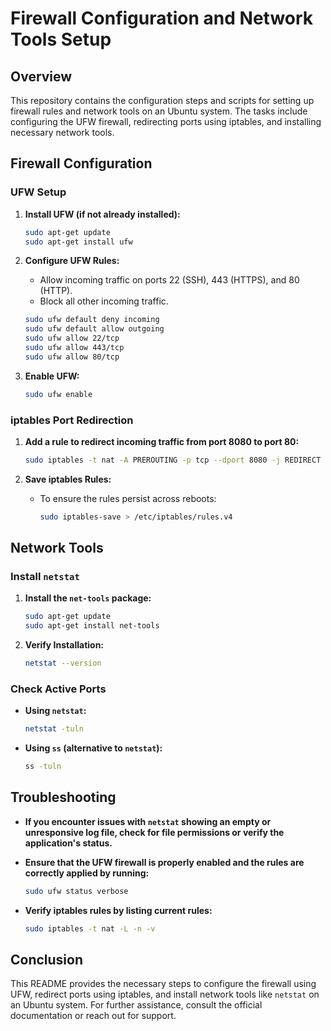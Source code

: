 # Firewall Configuration and Network Tools Setup

## Overview

This repository contains the configuration steps and scripts for setting up firewall rules and network tools on an Ubuntu system. The tasks include configuring the UFW firewall, redirecting ports using iptables, and installing necessary network tools.

## Firewall Configuration

### UFW Setup

1. **Install UFW (if not already installed):**

    ```bash
    sudo apt-get update
    sudo apt-get install ufw
    ```

2. **Configure UFW Rules:**

    - Allow incoming traffic on ports 22 (SSH), 443 (HTTPS), and 80 (HTTP).
    - Block all other incoming traffic.

    ```bash
    sudo ufw default deny incoming
    sudo ufw default allow outgoing
    sudo ufw allow 22/tcp
    sudo ufw allow 443/tcp
    sudo ufw allow 80/tcp
    ```

3. **Enable UFW:**

    ```bash
    sudo ufw enable
    ```

### iptables Port Redirection

1. **Add a rule to redirect incoming traffic from port 8080 to port 80:**

    ```bash
    sudo iptables -t nat -A PREROUTING -p tcp --dport 8080 -j REDIRECT --to-port 80
    ```

2. **Save iptables Rules:**

    - To ensure the rules persist across reboots:

      ```bash
      sudo iptables-save > /etc/iptables/rules.v4
      ```

## Network Tools

### Install `netstat`

1. **Install the `net-tools` package:**

    ```bash
    sudo apt-get update
    sudo apt-get install net-tools
    ```

2. **Verify Installation:**

    ```bash
    netstat --version
    ```

### Check Active Ports

- **Using `netstat`:**

    ```bash
    netstat -tuln
    ```

- **Using `ss` (alternative to `netstat`):**

    ```bash
    ss -tuln
    ```

## Troubleshooting

- **If you encounter issues with `netstat` showing an empty or unresponsive log file, check for file permissions or verify the application's status.**

- **Ensure that the UFW firewall is properly enabled and the rules are correctly applied by running:**

    ```bash
    sudo ufw status verbose
    ```

- **Verify iptables rules by listing current rules:**

    ```bash
    sudo iptables -t nat -L -n -v
    ```

## Conclusion

This README provides the necessary steps to configure the firewall using UFW, redirect ports using iptables, and install network tools like `netstat` on an Ubuntu system. For further assistance, consult the official documentation or reach out for support.


